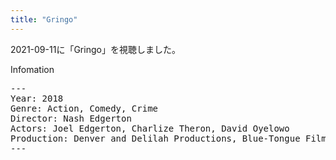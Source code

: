 ```yaml
---
title: "Gringo"
---
```

2021-09-11に「Gringo」を視聴しました。

Infomation
<pre>
---
Year: 2018
Genre: Action, Comedy, Crime
Director: Nash Edgerton
Actors: Joel Edgerton, Charlize Theron, David Oyelowo
Production: Denver and Delilah Productions, Blue-Tongue Films
---
</pre>